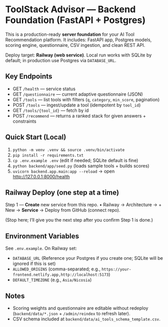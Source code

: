 # ToolStack Advisor — Backend Foundation (FastAPI + Postgres)

This is a production-ready **server foundation** for your AI Tool Recommendation platform.
It includes: FastAPI app, Postgres models, scoring engine, questionnaire, CSV ingestion, and clean REST API.

Deploy target: **Railway (web service)**. Local run works with SQLite by default; in production use Postgres via `DATABASE_URL`.

## Key Endpoints
- GET `/health` — service status
- GET `/questionnaire` — current adaptive questionnaire (JSON)
- GET `/tools` — list tools with filters (`q`, `category`, `min_score`, pagination)
- POST `/tools` — ingest/update a tool (idempotent by `tool_id`)
- GET `/tools/{tool_id}` — fetch by id
- POST `/recommend` — returns a ranked stack for given answers + constraints

## Quick Start (Local)
1) `python -m venv .venv && source .venv/bin/activate`
2) `pip install -r requirements.txt`
3) `cp .env.example .env`  (edit if needed; SQLite default is fine)
4) `python backend/app/seed.py`  (loads sample tools + builds scores)
5) `uvicorn backend.app.main:app --reload` → open http://127.0.0.1:8000/health

## Railway Deploy (one step at a time)
Step 1 — **Create** new service from this repo.
• Railway → Architecture → + New → **Service** → Deploy from GitHub (connect repo).

(Stop here; I’ll give you the next step after you confirm Step 1 is done.)

## Environment Variables
See `.env.example`. On Railway set:
- `DATABASE_URL` (Reference your Postgres if you create one; SQLite will be ignored if this is set)
- `ALLOWED_ORIGINS` (comma-separated; e.g., `https://your-frontend.netlify.app,http://localhost:5173`)
- `DEFAULT_TIMEZONE` (e.g., `Asia/Nicosia`)

## Notes
- Scoring weights and questionnaire are editable without redeploy (`backend/data/*.json` + `/admin/reindex` to refresh later).
- CSV schema included at `backend/data/ai_tools_schema_template.csv`.
